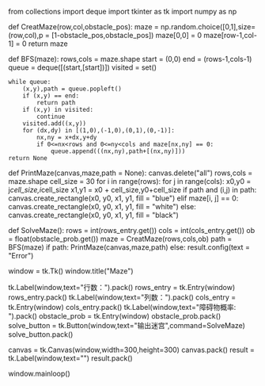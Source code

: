 from collections import deque
import tkinter as tk
import numpy as np

def CreatMaze(row,col,obstacle_pos):
    maze = np.random.choice([0,1],size=(row,col),p = [1-obstacle_pos,obstacle_pos])
    maze[0,0] = 0
    maze[row-1,col-1] = 0
    return maze


def BFS(maze):
    rows,cols = maze.shape
    start = (0,0)
    end = (rows-1,cols-1)
    queue = deque([(start,[start])])
    visited = set()

    while queue:
        (x,y),path = queue.popleft()
        if (x,y) == end:
            return path
        if (x,y) in visited:
            continue
        visited.add((x,y))
        for (dx,dy) in [(1,0),(-1,0),(0,1),(0,-1)]:
            nx,ny = x+dx,y+dy
            if 0<=nx<rows and 0<=ny<cols and maze[nx,ny] == 0:
                queue.append(((nx,ny),path+[(nx,ny)]))
    return None


def PrintMaze(canvas,maze,path = None):
    canvas.delete("all")
    rows,cols = maze.shape
    cell_size = 30
    for i in range(rows):
        for j in range(cols):
            x0,y0 = j*cell_size,i*cell_size
            x1,y1 = x0 + cell_size,y0+cell_size
            if path and (i,j) in path:
                canvas.create_rectangle(x0, y0, x1, y1, fill = "blue")
            elif maze[i, j] == 0:
                canvas.create_rectangle(x0, y0, x1, y1, fill = "white")
            else:
                canvas.create_rectangle(x0, y0, x1, y1, fill = "black")


def SolveMaze():
    rows = int(rows_entry.get())
    cols = int(cols_entry.get())
    ob = float(obstacle_prob.get())
    maze = CreatMaze(rows,cols,ob)
    path = BFS(maze)
    if path:
        PrintMaze(canvas,maze,path)
    else:
        result.config(text = "Error")



window = tk.Tk()
window.title("Maze")

tk.Label(window,text="行数：").pack()
rows_entry = tk.Entry(window)
rows_entry.pack()
tk.Label(window,text="列数：").pack()
cols_entry = tk.Entry(window)
cols_entry.pack()
tk.Label(window,text="障碍物概率: ").pack()
obstacle_prob = tk.Entry(window)
obstacle_prob.pack()
solve_button = tk.Button(window,text="输出迷宫",command=SolveMaze)
solve_button.pack()

canvas = tk.Canvas(window,width=300,height=300)
canvas.pack()
result = tk.Label(window,text="")
result.pack()

window.mainloop()

